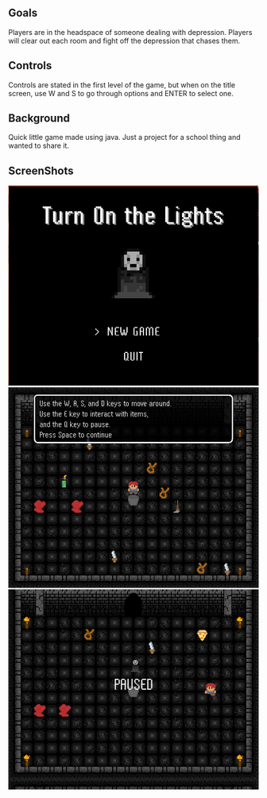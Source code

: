 
## Goals

Players are in the headspace of someone dealing with depression.  Players will clear out each room and fight off the depression that chases them.

## Controls

Controls are stated in the first level of the game, but when on the title screen, use W and S to go through options and ENTER to select one.

## Background

Quick little game made using java.  Just a project for a school thing and wanted to share it. 

## ScreenShots

![Title Screen](https://raw.githubusercontent.com/rustyCar05/turn-on-the-lights/main/titleScreen.PNG)
![Play Screen](https://raw.githubusercontent.com/rustyCar05/turn-on-the-lights/main/playScreen.PNG)
![Pause Screen](https://raw.githubusercontent.com/rustyCar05/turn-on-the-lights/main/pauseScreen.PNG)
